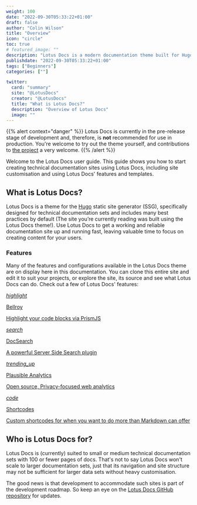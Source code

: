 ```yaml
---
weight: 100
date: "2022-09-30T05:33:22+01:00"
draft: false
author: "Colin Wilson"
title: "Overview"
icon: "circle"
toc: true
# featured_image: ""
description: "Lotus Docs is a modern documentation theme built for Hugo."
publishdate: "2022-09-30T05:33:22+01:00"
tags: ["Beginners"]
categories: [""]

twitter:
  card: "summary"
  site: "@LotusDocs"
  creator: "@LotusDocs"
  title: "What is Lotus Docs?"
  description: "Overview of Lotus Docs"
  image: ""
---
```


{{% alert context="danger" %}}
Lotus Docs is currently in the pre-release stage of development and, therefore, is **not** recommended for use in production. You're welcome to try out the theme yourself, and contributions to [the project](https://github.com/colinwilson/lotusdocs) a very welcome.
{{% /alert %}}

Welcome to the Lotus Docs user guide. This guide shows you how to start creating technical documentation sites using Lotus Docs, including site customisation and using Lotus Docs' features and templates.

## What is Lotus Docs?

Lotus Docs is a theme for the [Hugo](https://gohugo.io) static site generator (SSG), specifically designed for technical documentation sets and includes many best practices by default (The site you’re currently reading was built using the Lotus Docs theme!). Use Lotus Docs to get a working and reliable documentation site up and running fast, leaving valuable time to focus on creating content for your users.

### Features

Many of the features and configurations available in the Lotus Docs theme are on display here in this documentation. You can clone this entire site and edit it to suit your projects, or explore the site, its source and see what Lotus Docs can do. Check out a few of Lotus Docs' features:

<div class="row flex-xl-wrap pb-4">

<div id="list-item" class="col-md-4 col-12 py-2">
  <a class="text-decoration-none text-reset" href="../blogs/Bellroy/">
  <div class="card h-100 features feature-full-bg rounded p-4 position-relative overflow-hidden border-1">
      <span class="h1 icon-color">
        <i class="material-icons align-middle">highlight</i>
      </span>
      <div class="card-body p-0 content">
        <p class="fs-5 fw-semibold card-title mb-1">Bellroy</p>
        <p class="para card-text mb-0">Highlight your code blocks via PrismJS</p>
      </div>
    </div>
  </a>
</div>

<div id="list-item" class="col-md-4 col-12 py-2">
  <a class="text-decoration-none text-reset" href="../blogs/Moment/">
    <div class="card h-100 features feature-full-bg rounded p-4 position-relative overflow-hidden border-1">
      <span class="h1 icon-color">
        <i class="material-icons align-middle">search</i>
      </span>
      <div class="card-body p-0 content">
        <p class="fs-5 fw-semibold card-title mb-1">DocSearch</p>
        <p class="para card-text mb-0">A powerful Server Side Search plugin</p>
      </div>
    </div>
  </a>
</div>

<div id="list-item" class="col-md-4 col-12 py-2">
  <a class="text-decoration-none text-reset" href="../guides/features/plausible-analytics/">
    <div class="card h-100 features feature-full-bg rounded p-4 position-relative overflow-hidden border-1">
      <span class="h1 icon-color">
        <i class="material-icons align-middle">trending_up</i>
      </span>
      <div class="card-body p-0 content">
        <p class="fs-5 fw-semibold card-title mb-1">Plausible Analytics</p>
        <p class="para card-text mb-0">Open source, Privacy-focused web analytics</p>
      </div>
    </div>
  </a>
</div>

<div id="list-item" class="col-md-4 col-12 py-2">
  <a class="text-decoration-none text-reset" href="../guides/shortcodes/">
    <div class="card h-100 features feature-full-bg rounded p-4 position-relative overflow-hidden border-1">
      <span class="h1 icon-color">
        <i class="material-icons align-middle">code</i>
      </span>
      <div class="card-body p-0 content">
        <p class="fs-5 fw-semibold card-title mb-1">Shortcodes</p>
        <p class="para card-text mb-0">Custom shortcodes for when you want to do more than Markdown can offer</p>
      </div>
    </div>
  </a>
</div>

<!-- <div id="list-item" class="col-md-4 col-12 py-2">
  <a class="text-decoration-none text-reset" href="../guides/landing-page/">
    <div class="card h-100 features feature-full-bg rounded p-4 position-relative overflow-hidden border-1">
      <span class="h1 icon-color">
        <i class="material-icons align-middle">flight_land</i>
      </span>
      <div class="card-body p-0 content">
        <p class="fs-5 fw-semibold card-title mb-1">Landing Page</p>
        <p class="para card-text mb-0">Customizable landing page and templates</p>
      </div>
    </div>
  </a>
</div> -->

<!-- <div id="list-item" class="col-md-4 col-12 py-2">
  <a class="text-decoration-none text-reset" href="../guides/features/feedback/">
    <div class="card h-100 features feature-full-bg rounded p-4 position-relative overflow-hidden border-1">
      <span class="h1 icon-color">
        <i class="material-icons align-middle">reviews</i>
      </span>
      <div class="card-body p-0 content">
        <p class="fs-5 fw-semibold card-title mb-1">Feedback Widget</p>
        <p class="para card-text mb-0">Enable your visitors to provide you feedback on your content</p>
      </div>
    </div>
  </a>
</div> -->

</div>

## Who is Lotus Docs for?

Lotus Docs is (currently) suited to small or medium technical documentation sets with 100 or fewer pages of docs. That's not to say Lotus Docs won't scale to larger documentation sets, just that its navigation and site structure may not be sufficient for larger data sets without heavy customisation.

The good news is that development to accommodate such sites is part of the development roadmap. So keep an eye on the [Lotus Docs GitHub repository](https://github.com/colinwilson/lotusdocs) for updates.